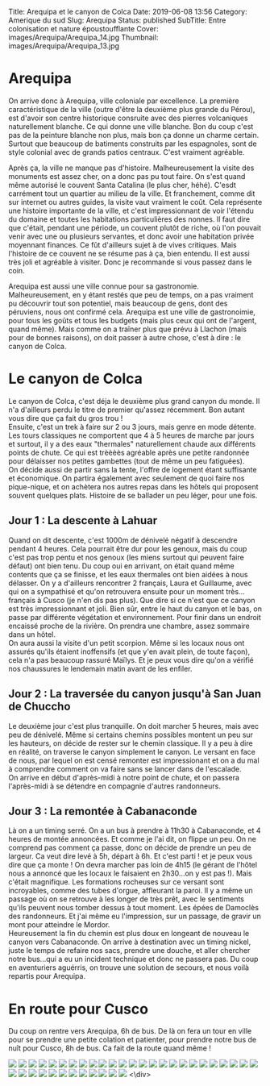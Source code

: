Title: Arequipa et le canyon de Colca
Date: 2019-06-08 13:56
Category: Amerique du sud
Slug: Arequipa
Status: published
SubTitle: Entre colonisation et nature époustoufflante
Cover: images/Arequipa/Arequipa_14.jpg
Thumbnail: images/Arequipa/Arequipa_13.jpg

# Arequipa
On arrive donc à Arequipa, ville coloniale par excellence. La première caractéristique de la ville (outre d'être la deuxième plus grande du Pérou), est d'avoir son centre historique consruite avec des pierres volcaniques naturellement blanche. Ce qui donne une ville blanche. Bon du coup c'est pas de la peinture blanche non plus, mais bon ça donne un charme certain. Surtout que beaucoup de batiments construits par les espagnoles, sont de style colonial avec de grands patios centraux. C'est vraiment agréable.

Après ça, la ville ne manque pas d'histoire. Malheureusement la visite des monuments est assez cher, on a donc pas pu tout faire. On s'est quand même autorisé le couvent Santa Catalina (le plus cher, héhé). C'esdt carrément tout un quartier au milieu de la ville. Et franchement, comme dit sur internet ou autres guides, la visite vaut vraiment le coût. Cela représente une histoire importante de la ville, et c'est impressionnant de voir l'étendu du domaine et toutes les habitations particulières des nonnes. Il faut dire que c'était, pendant une période, un couvent plutôt de riche, où l'on pouvait venir avec une ou plusieurs servantes, et donc avoir une habitation privée moyennant finances. Ce fût d'ailleurs sujet à de vives critiques. Mais l'histoire de ce couvent ne se résume pas à ça, bien entendu. Il est aussi très joli et agréable à visiter. Donc je recommande si vous passez dans le coin.

Arequipa est aussi une ville connue pour sa gastronomie. Malheureusement, en y étant restés que peu de temps, on a pas vraiment pu découvrir tout son potentiel, mais beaucoup de gens, dont des péruviens, nous ont confirmé cela. Arequipa est une ville de gastronoimie, pour tous les goûts et tous les budgets (mais plus ceux qui ont de l'argent, quand même). Mais comme on a traîner plus que prévu à Llachon (mais pour de bonnes raisons), on doit passer à autre chose, c'est à dire : le canyon de Colca.

# Le canyon de Colca
Le canyon de Colca, c'est déja le deuxième plus grand canyon du monde. Il n'a d'ailleurs perdu le titre de premier qu'assez récemment. Bon autant vous dire que ça fait du gros trou !  
Ensuite, c'est un trek à faire sur 2 ou 3 jours, mais genre en mode détente. Les tours classiques ne comportent que 4 à 5 heures de marche par jours et surtout, il y a des eaux "thermales" naturellement chaude aux différents points de chute. Ce qui est trèèèès agréable après une petite randonnée pour délaisser nos petites gambettes (tout de même un peu fatiguées).  
On décide aussi de partir sans la tente, l'offre de logement étant suffisante et économique. On partira également avec seulement de quoi faire nos pique-nique, et on achètera nos autres repas dans les hôtels qui proposent souvent quelques plats. Histoire de se ballader un peu léger, pour une fois.

## Jour 1 : La descente à Lahuar
Quand on dit descente, c'est 1000m de dénivelé négatif à descendre pendant 4 heures. Cela pourrait être dur pour les genoux, mais du coup c'est pas trop pentu et nos genoux (les miens surtout qui peuvent faire défaut) ont bien tenu. Du coup oui en arrivant, on était quand même contents que ça se finisse, et les eaux thermales ont bien aidées à nous délasser. On y a d'ailleurs rencontrer 2 français, Laura et Guillaume, avec qui on a sympathisé et qu'on retrouvera ensuite pour un moment très... français à Cusco (je n'en dis pas plus). Que dire si ce n'est que ce canyon est très impressionnant et joli. Bien sûr, entre le haut du canyon et le bas, on passe par différente végétation et environnement. Pour finir dans un endroit encaissé proche de la rivière. On prendra une chambre, assez sommaire dans un hôtel.  
On aura aussi la visite d'un petit scorpion. Même si les locaux nous ont assurés qu'ils étaient inoffensifs (et que y'en avait plein, de toute façon), cela n'a pas beaucoup rassuré Maïlys. Et je peux vous dire qu'on a vérifié nos chaussures le lendemain matin avant de les enfiler.

## Jour 2 : La traversée du canyon jusqu'à San Juan de Chuccho
Le deuxième jour c'est plus tranquille. On doit marcher 5 heures, mais avec peu de dénivelé. Même si certains chemins possibles montent un peu sur les hauteurs, on décide de rester sur le chemin classique. Il y a peu à dire en réalité, on traverse le canyon simplement le canyon. Le versant en face de nous, par lequel on est censé remonter est impressionant et on a du mal à comprendre comment on va faire sans se lancer dans de l'escalade.  
On arrive en début d'après-midi à notre point de chute, et on passera l'après-midi à se détendre en compagnie d'autres randonneurs.

## Jour 3 : La remontée à Cabanaconde
Là on a un timing serré. On a un bus à prendre à 11h30 à Cabanaconde, et 4 heures de montée annoncées. Et comme je l'ai dit, on flippe un peu. On ne comprend pas comment ça passe, donc on décide de prendre un peu de largeur. Ca veut dire levé à 5h, départ à 6h. Et c'est parti ! et je peux vous dire que ça monte ! On devra marcher pas loin de 4h15 (le gérant de l'hôtel nous a annoncé que les locaux le faisaient en 2h30...on y est pas !). Mais c'était magnifique. Les formations rocheuses sur ce versant sont incroyables, comme des tubes d'orgue, affleurant la paroi. Il y a même un passage où on se retrouve à les longer de très prêt, avec le sentiments qu'ils peuvent nous tomber dessus à tout moment. Les épées de Damoclès des randonneurs. Et j'ai même eu l'impression, sur un passage, de gravir un mont pour atteindre le Mordor.  
Heureusement la fin du chemin est plus doux en longeant de nouveau le canyon vers Cabanaconde. On arrive à destination avec un timing nickel, juste le temps de refaire nos sacs, prendre une douche, et aller chercher notre bus...qui a eu un incident technique et donc ne passera pas. Du coup en aventuriers aguérris, on trouve une solution de secours, et nous voilà repartis pour Arequipa.

# En route pour Cusco
Du coup on rentre vers Arequipa, 6h de bus. De là on fera un tour en ville pour se prendre une petite colation et patienter, pour prendre notre bus de nuît pour Cusco, 8h de bus. Ca fait de la route quand même !

<div class="galleria" style="margin:auto">
    <img src="images/Arequipa/Arequipa_00.jpg">
    <img src="images/Arequipa/Arequipa_01.jpg">
    <img src="images/Arequipa/Arequipa_02.jpg">
    <img src="images/Arequipa/Arequipa_03.jpg">
    <img src="images/Arequipa/Arequipa_04.jpg">
    <img src="images/Arequipa/Arequipa_05.jpg">
    <img src="images/Arequipa/Arequipa_06.jpg">
    <img src="images/Arequipa/Arequipa_07.jpg">
    <img src="images/Arequipa/Arequipa_08.jpg">
    <img src="images/Arequipa/Arequipa_09.jpg">
    <img src="images/Arequipa/Arequipa_10.jpg">
    <img src="images/Arequipa/Arequipa_11.jpg">
    <img src="images/Arequipa/Arequipa_12.jpg">
    <img src="images/Arequipa/Arequipa_13.jpg">
    <img src="images/Arequipa/Arequipa_14.jpg">
    <img src="images/Arequipa/Arequipa_15.jpg">
    <img src="images/Arequipa/Arequipa_16.jpg" data-description="Le lavoir du couvent, encore en fonctionnement">
    <img src="images/Arequipa/Arequipa_17.jpg" data-description="Les cuisines communes du couvent">
    <img src="images/Arequipa/Arequipa_18.jpg">
    <img src="images/Arequipa/Arequipa_19.jpg">
    <img src="images/Arequipa/Arequipa_20.jpg">
    <img src="images/Arequipa/Arequipa_21.jpg" data-description="Le marché d'Arequipa">
    <img src="images/Arequipa/Arequipa_22.jpg">
    <img src="images/Arequipa/Arequipa_23.jpg">
    <img src="images/Arequipa/Arequipa_24.jpg">
    <img src="images/Arequipa/Arequipa_25.jpg">
    <img src="images/Arequipa/Arequipa_26.jpg">
    <img src="images/Arequipa/Arequipa_27.jpg">
    <img src="images/Arequipa/Arequipa_28.jpg">
    <img src="images/Arequipa/Arequipa_29.jpg">
    <img src="images/Arequipa/Arequipa_30.jpg">
    <img src="images/Arequipa/Arequipa_31.jpg" data-description="Les fameuses formations rocheuses en forme de tube d'orgue">
    <img src="images/Arequipa/Arequipa_32.jpg">
    <img src="images/Arequipa/Arequipa_33.jpg" data-description="La satisfaction du randonneur">
    <img src="images/Arequipa/Arequipa_34.jpg">
    <img src="images/Arequipa/Arequipa_35.jpg">
    <img src="images/Arequipa/Arequipa_36.jpg">
<\div>
<script>
	(function() { 
            Galleria.loadTheme('https://cdnjs.cloudflare.com/ajax/libs/galleria/1.5.7/themes/classic/galleria.classic.min.js');
            Galleria.run('.galleria', {
                extend: function(options) {
                    Galleria.log(this)
                    Galleria.log(options)
                    this.bind('image', function(e) {
                        Galleria.log(e)
                        Galleria.log(e.imageTarget)
                        $(e.imageTarget).click(this.proxy(function() {
                        this.openLightbox();
                        }));
                    });
                }
            });
        }());
</script>
